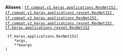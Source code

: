 **Aliases** : [ `tf.compat.v1.keras.applications.ResNet152` ](/api_docs/python/tf/keras/applications/ResNet152), [ `tf.compat.v1.keras.applications.resnet.ResNet152` ](/api_docs/python/tf/keras/applications/ResNet152), [ `tf.compat.v2.keras.applications.ResNet152` ](/api_docs/python/tf/keras/applications/ResNet152), [ `tf.compat.v2.keras.applications.resnet.ResNet152` ](/api_docs/python/tf/keras/applications/ResNet152), [ `tf.keras.applications.resnet.ResNet152` ](/api_docs/python/tf/keras/applications/ResNet152)

```
 tf.keras.applications.ResNet152(
    *args,
    **kwargs
)
 
```

